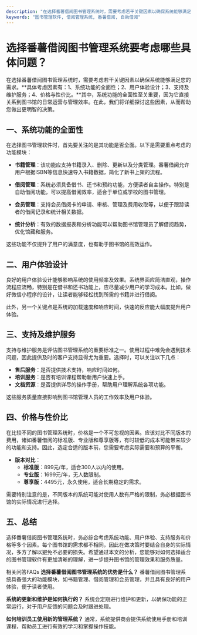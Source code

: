 ```yaml
---
description: "在选择番薯借阅图书管理系统时，需要考虑若干关键因素以确保系统能够满足您的需求。**具体考虑因素有：1、系统功能的全面性；2、用户体验设计；3、支持及维护服务；4、价格与性价比。**其中，系统功能的全面性至关重要，因为它直接关系到图书馆的日常运营与管理效率。在此，我们将详细探讨这些因素，从而帮助您做出更明智的决策。"
keywords: "图书管理软件, 借阅管理系统, 番薯借阅, 自助借阅"
---
```

# 选择番薯借阅图书管理系统要考虑哪些具体问题？

在选择番薯借阅图书管理系统时，需要考虑若干关键因素以确保系统能够满足您的需求。**具体考虑因素有：1、系统功能的全面性；2、用户体验设计；3、支持及维护服务；4、价格与性价比。**其中，系统功能的全面性至关重要，因为它直接关系到图书馆的日常运营与管理效率。在此，我们将详细探讨这些因素，从而帮助您做出更明智的决策。

## 一、系统功能的全面性

在选择图书管理软件时，首先要关注的是其功能是否全面。以下是需要重点考虑的功能模块：

- **书籍管理**：该功能应支持书籍录入、删除、更新以及分类管理。番薯借阅允许用户根据ISBN等信息快速导入书籍数据，简化了新书上架的流程。
  
- **借阅管理**：系统必须具备借书、还书和预约功能，方便读者自主操作。特别是自助借阅功能，可以提高借阅效率，适合于单位或学校的图书管理。

- **会员管理**：支持会员借阅卡的申请、审核、管理及费用收取等，以便于跟踪读者的借阅记录和统计相关数据。

- **统计分析**：有效的数据报表和分析功能可以帮助图书馆管理员了解借阅趋势，优化馆藏和服务。

这些功能不仅提升了用户的满意度，也有助于图书馆的高效运作。

## 二、用户体验设计

良好的用户体验设计能够影响系统的使用频率及效果。系统界面应简洁直观，操作流程应流畅，特别是在借书和还书功能上，应尽量减少用户的学习成本。比如，做好微信小程序的设计，让读者能够轻松找到所需的书籍并进行借阅。

此外，另一个关键点是系统的加载速度和响应时间，快速的反应能大幅度提升用户体验。

## 三、支持及维护服务

支持与维护服务是评估图书管理系统的重要标准之一。使用过程中难免会遇到技术问题，因此提供及时的客户支持显得尤为重要。选择时，可以关注以下几点：

- **售后服务**：是否提供技术支持，响应时间如何。
- **培训服务**：是否有培训课程帮助新用户快速上手。
- **文档资源**：是否提供详尽的操作手册，帮助用户理解系统各项功能。

这些服务质量直接影响到图书馆管理人员的工作效率及用户体验。

## 四、价格与性价比

在比较不同的图书管理系统时，价格是一个不可忽视的因素。应该对比不同版本的费用，诸如番薯借阅的标准版、专业版和尊享版等，有时较低的成本可能带来较少的功能和支持。因此，选定合适的版本前，您需要考虑实际需要和预算的平衡。

- **版本对比**：
  - **标准版**：899元/年，适合300人以内的使用。
  - **专业版**：1699元/年，无人数限制。
  - **尊享版**：4495元，永久使用，适合长期稳定的需求。

需要特别注意的是，不同版本的系统可能对使用人数有严格的限制，务必根据图书馆的实际情况进行选择。

## 五、总结

选择番薯借阅图书管理系统时，务必综合考虑系统功能、用户体验、支持服务和价格等多个因素。每个图书馆的需求都不相同，因此在做决策时要结合自身的实际情况，多方了解以避免不必要的损失。希望通过本文的分析，您能够对如何选择适合的图书管理软件有更加清晰的理解，进一步提升图书馆的管理效果和服务质量。

相关问答FAQs
**选择番薯借阅图书管理系统的优势是什么？** 番薯借阅图书管理系统具备强大的功能模块，如书籍管理、借阅管理和会员管理，并且具有良好的用户体验，便于读者使用。

**系统的更新和维护是如何执行的？** 系统会定期进行维护和更新，以确保功能的正常运行，对于用户反馈的问题会及时跟进处理。

**如何培训员工使用新的管理系统？** 通常，系统提供商会提供系统使用手册和培训课程，帮助员工进行有效的学习和掌握操作技能。
